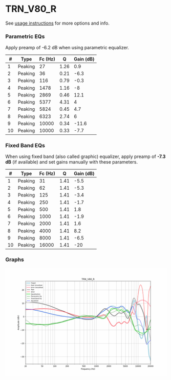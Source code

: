 # TRN_V80_R
See [usage instructions](https://github.com/jaakkopasanen/AutoEq#usage) for more options and info.

### Parametric EQs
Apply preamp of -6.2 dB when using parametric equalizer.

|   # | Type    |   Fc (Hz) |    Q |   Gain (dB) |
|-----|---------|-----------|------|-------------|
|   1 | Peaking |        27 | 1.26 |         0.9 |
|   2 | Peaking |        36 | 0.21 |        -6.3 |
|   3 | Peaking |       116 | 0.79 |        -0.3 |
|   4 | Peaking |      1478 | 1.16 |        -8   |
|   5 | Peaking |      2869 | 0.46 |        12.1 |
|   6 | Peaking |      5377 | 4.31 |         4   |
|   7 | Peaking |      5824 | 0.45 |         4.7 |
|   8 | Peaking |      6323 | 2.74 |         6   |
|   9 | Peaking |     10000 | 0.34 |       -11.6 |
|  10 | Peaking |     10000 | 0.33 |        -7.7 |

### Fixed Band EQs
When using fixed band (also called graphic) equalizer, apply preamp of **-7.3 dB** (if available) and set gains manually with these parameters.

|   # | Type    |   Fc (Hz) |    Q |   Gain (dB) |
|-----|---------|-----------|------|-------------|
|   1 | Peaking |        31 | 1.41 |        -5.5 |
|   2 | Peaking |        62 | 1.41 |        -5.3 |
|   3 | Peaking |       125 | 1.41 |        -3.4 |
|   4 | Peaking |       250 | 1.41 |        -1.7 |
|   5 | Peaking |       500 | 1.41 |         1.8 |
|   6 | Peaking |      1000 | 1.41 |        -1.9 |
|   7 | Peaking |      2000 | 1.41 |         1.6 |
|   8 | Peaking |      4000 | 1.41 |         8.2 |
|   9 | Peaking |      8000 | 1.41 |        -6.5 |
|  10 | Peaking |     16000 | 1.41 |       -20   |

### Graphs
![](./TRN_V80_R.png)
